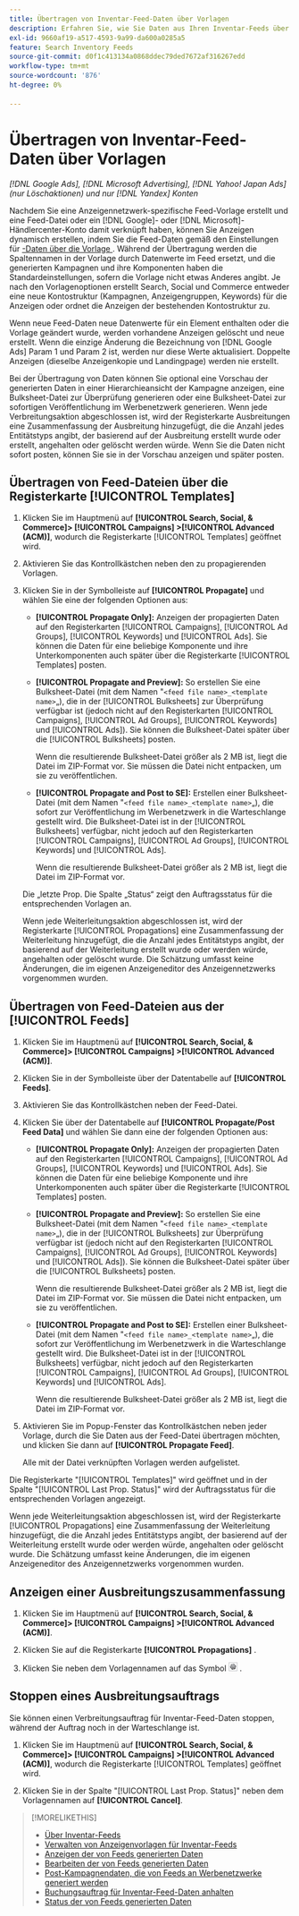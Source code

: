 ```yaml
---
title: Übertragen von Inventar-Feed-Daten über Vorlagen
description: Erfahren Sie, wie Sie Daten aus Ihren Inventar-Feeds über Anzeigenvorlagen übertragen können, um die Kontostruktur zu verwalten und dynamische Anzeigen bereitzustellen.
exl-id: 9660af19-a517-4593-9a99-da600a0285a5
feature: Search Inventory Feeds
source-git-commit: d0f1c413134a0868ddec79ded7672af316267edd
workflow-type: tm+mt
source-wordcount: '876'
ht-degree: 0%

---
```


# Übertragen von Inventar-Feed-Daten über Vorlagen

*[!DNL Google Ads], [!DNL Microsoft Advertising], [!DNL Yahoo! Japan Ads] (nur Löschaktionen) und nur [!DNL Yandex] Konten*

Nachdem Sie eine Anzeigennetzwerk-spezifische Feed-Vorlage erstellt und eine Feed-Datei oder ein [!DNL Google]- oder [!DNL Microsoft]-Händlercenter-Konto damit verknüpft haben, können Sie Anzeigen dynamisch erstellen, indem Sie die Feed-Daten gemäß den Einstellungen für [-Daten über die Vorlage ](feed-settings-manage.md). Während der Übertragung werden die Spaltennamen in der Vorlage durch Datenwerte im Feed ersetzt, und die generierten Kampagnen und ihre Komponenten haben die Standardeinstellungen, sofern die Vorlage nicht etwas Anderes angibt. Je nach den Vorlagenoptionen erstellt Search, Social und Commerce entweder eine neue Kontostruktur (Kampagnen, Anzeigengruppen, Keywords) für die Anzeigen oder ordnet die Anzeigen der bestehenden Kontostruktur zu.

Wenn neue Feed-Daten neue Datenwerte für ein Element enthalten oder die Vorlage geändert wurde, werden vorhandene Anzeigen gelöscht und neue erstellt. Wenn die einzige Änderung die Bezeichnung von [!DNL Google Ads] Param 1 und Param 2 ist, werden nur diese Werte aktualisiert. Doppelte Anzeigen (dieselbe Anzeigenkopie und Landingpage) werden nie erstellt.

Bei der Übertragung von Daten können Sie optional eine Vorschau der generierten Daten in einer Hierarchieansicht der Kampagne anzeigen, eine Bulksheet-Datei zur Überprüfung generieren oder eine Bulksheet-Datei zur sofortigen Veröffentlichung im Werbenetzwerk generieren. Wenn jede Verbreitungsaktion abgeschlossen ist, wird der Registerkarte Ausbreitungen eine Zusammenfassung der Ausbreitung hinzugefügt, die die Anzahl jedes Entitätstyps angibt, der basierend auf der Ausbreitung erstellt wurde oder erstellt, angehalten oder gelöscht werden würde. Wenn Sie die Daten nicht sofort posten, können Sie sie in der Vorschau anzeigen und später posten.

## Übertragen von Feed-Dateien über die Registerkarte [!UICONTROL Templates]

1. Klicken Sie im Hauptmenü auf **[!UICONTROL Search, Social, & Commerce]> [!UICONTROL Campaigns] >[!UICONTROL Advanced (ACM)]**, wodurch die Registerkarte [!UICONTROL Templates] geöffnet wird.

1. Aktivieren Sie das Kontrollkästchen neben den zu propagierenden Vorlagen.

1. Klicken Sie in der Symbolleiste auf **[!UICONTROL Propagate]** und wählen Sie eine der folgenden Optionen aus:

   * **[!UICONTROL Propagate Only]:** Anzeigen der propagierten Daten auf den Registerkarten [!UICONTROL Campaigns], [!UICONTROL Ad Groups], [!UICONTROL Keywords] und [!UICONTROL Ads]. Sie können die Daten für eine beliebige Komponente und ihre Unterkomponenten auch später über die Registerkarte [!UICONTROL Templates] posten.

   * **[!UICONTROL Propagate and Preview]:** So erstellen Sie eine Bulksheet-Datei (mit dem Namen &quot;`<feed file name>_<template name>`„), die in der [!UICONTROL Bulksheets] zur Überprüfung verfügbar ist (jedoch nicht auf den Registerkarten [!UICONTROL Campaigns], [!UICONTROL Ad Groups], [!UICONTROL Keywords] und [!UICONTROL Ads]). Sie können die Bulksheet-Datei später über die [!UICONTROL Bulksheets] posten.

     Wenn die resultierende Bulksheet-Datei größer als 2 MB ist, liegt die Datei im ZIP-Format vor. Sie müssen die Datei nicht entpacken, um sie zu veröffentlichen.

   * **[!UICONTROL Propagate and Post to SE]:** Erstellen einer Bulksheet-Datei (mit dem Namen &quot;`<feed file name>_<template name>`„), die sofort zur Veröffentlichung im Werbenetzwerk in die Warteschlange gestellt wird. Die Bulksheet-Datei ist in der [!UICONTROL Bulksheets] verfügbar, nicht jedoch auf den Registerkarten [!UICONTROL Campaigns], [!UICONTROL Ad Groups], [!UICONTROL Keywords] und [!UICONTROL Ads].

     Wenn die resultierende Bulksheet-Datei größer als 2 MB ist, liegt die Datei im ZIP-Format vor.

   Die „letzte Prop. Die Spalte „Status“ zeigt den Auftragsstatus für die entsprechenden Vorlagen an.

   Wenn jede Weiterleitungsaktion abgeschlossen ist, wird der Registerkarte [!UICONTROL Propagations] eine Zusammenfassung der Weiterleitung hinzugefügt, die die Anzahl jedes Entitätstyps angibt, der basierend auf der Weiterleitung erstellt wurde oder werden würde, angehalten oder gelöscht wurde. Die Schätzung umfasst keine Änderungen, die im eigenen Anzeigeneditor des Anzeigennetzwerks vorgenommen wurden.

## Übertragen von Feed-Dateien aus der [!UICONTROL Feeds]

1. Klicken Sie im Hauptmenü auf **[!UICONTROL Search, Social, & Commerce]> [!UICONTROL Campaigns] >[!UICONTROL Advanced (ACM)]**.

1. Klicken Sie in der Symbolleiste über der Datentabelle auf **[!UICONTROL Feeds]**.

1. Aktivieren Sie das Kontrollkästchen neben der Feed-Datei.

1. Klicken Sie über der Datentabelle auf **[!UICONTROL Propagate/Post Feed Data]** und wählen Sie dann eine der folgenden Optionen aus:

   * **[!UICONTROL Propagate Only]:** Anzeigen der propagierten Daten auf den Registerkarten [!UICONTROL Campaigns], [!UICONTROL Ad Groups], [!UICONTROL Keywords] und [!UICONTROL Ads]. Sie können die Daten für eine beliebige Komponente und ihre Unterkomponenten auch später über die Registerkarte [!UICONTROL Templates] posten.

   * **[!UICONTROL Propagate and Preview]:** So erstellen Sie eine Bulksheet-Datei (mit dem Namen &quot;`<feed file name>_<template name>`„), die in der [!UICONTROL Bulksheets] zur Überprüfung verfügbar ist (jedoch nicht auf den Registerkarten [!UICONTROL Campaigns], [!UICONTROL Ad Groups], [!UICONTROL Keywords] und [!UICONTROL Ads]). Sie können die Bulksheet-Datei später über die [!UICONTROL Bulksheets] posten.

     Wenn die resultierende Bulksheet-Datei größer als 2 MB ist, liegt die Datei im ZIP-Format vor. Sie müssen die Datei nicht entpacken, um sie zu veröffentlichen.

   * **[!UICONTROL Propagate and Post to SE]:** Erstellen einer Bulksheet-Datei (mit dem Namen &quot;`<feed file name>_<template name>`„), die sofort zur Veröffentlichung im Werbenetzwerk in die Warteschlange gestellt wird. Die Bulksheet-Datei ist in der [!UICONTROL Bulksheets] verfügbar, nicht jedoch auf den Registerkarten [!UICONTROL Campaigns], [!UICONTROL Ad Groups], [!UICONTROL Keywords] und [!UICONTROL Ads].

     Wenn die resultierende Bulksheet-Datei größer als 2 MB ist, liegt die Datei im ZIP-Format vor.

1. Aktivieren Sie im Popup-Fenster das Kontrollkästchen neben jeder Vorlage, durch die Sie Daten aus der Feed-Datei übertragen möchten, und klicken Sie dann auf **[!UICONTROL Propagate Feed]**.

   Alle mit der Datei verknüpften Vorlagen werden aufgelistet.

Die Registerkarte &quot;[!UICONTROL Templates]&quot; wird geöffnet und in der Spalte &quot;[!UICONTROL Last Prop. Status]&quot; wird der Auftragsstatus für die entsprechenden Vorlagen angezeigt.

Wenn jede Weiterleitungsaktion abgeschlossen ist, wird der Registerkarte [!UICONTROL Propagations] eine Zusammenfassung der Weiterleitung hinzugefügt, die die Anzahl jedes Entitätstyps angibt, der basierend auf der Weiterleitung erstellt wurde oder werden würde, angehalten oder gelöscht wurde. Die Schätzung umfasst keine Änderungen, die im eigenen Anzeigeneditor des Anzeigennetzwerks vorgenommen wurden.

## Anzeigen einer Ausbreitungszusammenfassung

1. Klicken Sie im Hauptmenü auf **[!UICONTROL Search, Social, & Commerce]> [!UICONTROL Campaigns] >[!UICONTROL Advanced (ACM)]**.

1. Klicken Sie auf die Registerkarte **[!UICONTROL Propagations]** .

1. Klicken Sie neben dem Vorlagennamen auf das Symbol ![Einstellungen anzeigen/bearbeiten](/help/search-social-commerce/assets/settings.png "Einstellungssymbol anzeigen/bearbeiten") .

## Stoppen eines Ausbreitungsauftrags

Sie können einen Verbreitungsauftrag für Inventar-Feed-Daten stoppen, während der Auftrag noch in der Warteschlange ist.

1. Klicken Sie im Hauptmenü auf **[!UICONTROL Search, Social, & Commerce]> [!UICONTROL Campaigns] >[!UICONTROL Advanced (ACM)]**, wodurch die Registerkarte [!UICONTROL Templates] geöffnet wird.

1. Klicken Sie in der Spalte &quot;[!UICONTROL Last Prop. Status]&quot; neben dem Vorlagennamen auf **[!UICONTROL Cancel]**.

>[!MORELIKETHIS]
>
>* [Über Inventar-Feeds](inventory-feeds-about.md)
>* [Verwalten von Anzeigenvorlagen für Inventar-Feeds](/help/search-social-commerce/campaign-management/inventory-feeds/ad-templates/ad-template-manage.md)
>* [Anzeigen der von Feeds generierten Daten](propagated-data-view.md)
>* [Bearbeiten der von Feeds generierten Daten](propagated-data-edit.md)
>* [Post-Kampagnendaten, die von Feeds an Werbenetzwerke generiert werden](propagated-data-post.md)
>* [Buchungsauftrag für Inventar-Feed-Daten anhalten](stop-job.md)
>* [Status der von Feeds generierten Daten](propagated-data-status.md)
